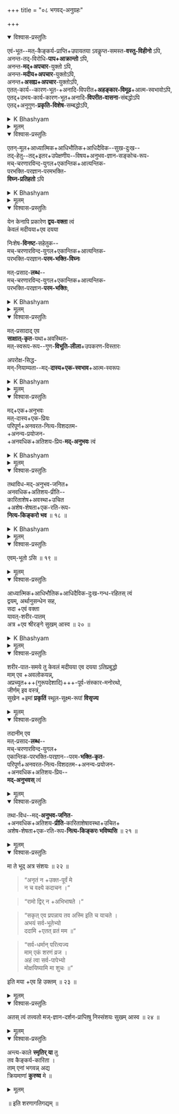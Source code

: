 +++
title = "०८ भगवद्-अनुग्रहः"

+++
<details open><summary>विश्वास-प्रस्तुतिः</summary>

एवं-भूत--मत्-कैङ्कर्य-प्राप्ति+उपायतया ऽवकॣप्त-समस्त-**वस्तु-विहीनो** ऽपि,  
अनन्त-तद्-विरोधि-**पाप+आक्रान्तो** ऽपि,  
अनन्त-**मद्+अपचार**-युक्तो ऽपि,  
अनन्त-**मदीय+अपचार**-युक्तोऽपि,  
अनन्त+**असह्य+अपचार**-युक्तोऽपि,  
एतत्-कार्य--कारण-भूत-+अनादि-विपरीत+**अहङ्कार-विमूढ**+आत्म-स्वभावोऽपि,  
एतद्+उभय-कार्य-कारण-भूत+अनादि-**विपरीत-वासना**-संबद्धोऽपि  
एतद्+अनुगुण-**प्रकृति-विशेष**-सम्बद्धोऽपि,   
</details>

<details><summary>K Bhashyam</summary>

{Then the Lord answers the prayer and says to the devotee}

You may not have all the requisite qualifications for attaining the state of being in my such service;  
you may even be beset with sins which stand in your way (of attaining My service)  
you may have sinned grievously against Me or against My people (BhagavatAs)   
or committed unto Me extremely grievous wrongs unforgivable.  
Your disposition may be such a disposition which hides Me from your vision, i.e., ahankAra which is the cause and result of the above sins.  
You may be even affected by beginningless and perverted impressions and tendencies (inherited from previous births) which are the cause and result of your sins and of ahankAra. You may be connected with Prakrti (the cause of the above All). 
</details>


<details><summary>मूलम्</summary>

एवंभूत मत्कैङ्कर्यप्राप्त्युपायतया अवकॢप्त समस्तवस्तुविहीनोऽपि, अनन्त तद्विरोधिपापाक्रान्तोऽपि, अनन्त मदपचारयुक्तोऽपि, अनन्त मदीयापचारयुक्तोऽपि, अनन्त असह्यापचारयुक्तोऽपि, एतत्कार्यकारणभूत अनादि विपरीताहङ्कार विमूढात्मस्वभावोऽपि, एतदुभय कार्यकारणभूत अनादि विपरीतवासनासंबद्धोऽपि, एतदनुगुण प्रकृतिविशेषसंबद्धोऽपि,
</details>


<details open><summary>विश्वास-प्रस्तुतिः</summary>

एतन्-मूल+आध्यात्मिक+आधिभौतिक+आधिदैविक--सुख-दुःख--  
तद्-हेतु--तद्+इतर+उपेक्षणीय--विषय+अनुभव-ज्ञान-सङ्कोच-रूप-  
मच्-चरणारविन्द-युगल+एकान्तिक+आत्यन्तिक-  
परभक्ति-परज्ञान-परमभक्ति-  
**विघ्न-प्रतिहतो** ऽपि  
</details>

<details><summary>K Bhashyam</summary>

You may be even set upon by obstructions to Para bhakti, Para Jn~Ana and Parama Bhakti -- a Bhakti constant and one pointed towards the lotus like feet of Mine,  
the obstructions for which are due to the enjoyment of external (Material) things, which in turn are the objects of pleasure and sorrow or of neither: caused by bodily organs and outside objects (of the earth or divine), all these due to connection with Prakrti.
</details>


<details><summary>मूलम्</summary>

एतन्मूल आध्यात्मिक आधिभौतिक आधिदैविक सुखदुःख तद्धेतु तदितरोपेक्षणीय विषयानुभव ज्ञान संकोचरूप मच्चरणारविन्दयुगल ऐकान्तिकात्यन्तिक परभक्ति परज्ञान परमभक्तिविघ्नप्रतिहतोऽपि, 
</details>

<details open><summary>विश्वास-प्रस्तुतिः</summary>

येन केनापि प्रकारेण **द्वय-वक्ता** त्वं  
केवलं मदीयया+एव दयया   

निःशेष-**विनष्ट**-सहेतुक--  
मच्-चरणारविन्द-युगल+एकान्तिक+आत्यन्तिक-  
परभक्ति-परज्ञान-**परम-भक्ति-विघ्नः**  

मत्-प्रसाद-**लब्ध**--  
मच्-चरणारविन्द-युगल+एकान्तिक+आत्यन्तिक-  
परभक्ति-परज्ञान-**परम-भक्तिः**,  
</details>

<details><summary>K Bhashyam</summary>

However, you have somehow or other uttered the words of dvaya mantra.  
By My mere DayA, you will be freed completely from the obstructions to Para Bhakti, Para Jn~Ana, Parama Bhakti and their causes. 
</details>


<details><summary>मूलम्</summary>

येनकेनापि प्रकारेण द्वयवक्ता त्वम्, केवलं मदीययैव दयया, निश्शेषविनष्ट सहेतुक मच्चरणारविन्दयुगल ऐकान्तिकात्यन्तिक परभक्ति परज्ञान परमभक्तिविघ्नः,  
मत्प्रसादलब्ध मच्चरणारविन्दयुगल ऐकान्तिकात्यन्तिक परभक्ति परज्ञान परमभक्तिः,
</details>

<details open><summary>विश्वास-प्रस्तुतिः</summary>

मत्-प्रसादाद् एव  
**साक्षात्-कृत**-यथा+अवस्थित-  
मत्-स्वरूप-रूप--गुण-**विभूति-लीला**+उपकरण-विस्तारः  

अपरोक्ष-सिद्ध-  
मन्-नियाम्यता--मद्-**दास्य+एक-स्वभाव**+आत्म-स्वरूपः
</details>

<details><summary>K Bhashyam</summary>

You will also by My grace obtain Para Bhakti, Para Jn~Ana and Parama Bhakti and be favoured with the direct vision of Me, My form, My attributes, My vibhUtis and also of Moola Prakrti, which is My playground.  

You will also realize directly and clearly your own nature (innate quality), i.e., being in ever service to Me and be controlled by Me. 
</details>


<details><summary>मूलम्</summary>

मत्प्रसादादेव साक्षात्कृत यथावस्थित मत्स्वरूपरूपगुण विभूति लीलोपकरणविस्तारः,  
अपरोक्षसिद्ध मन्नियाम्यता मद्दास्यैकरसात्मस्वभावात्मस्वरूपः,
</details>

<details open><summary>विश्वास-प्रस्तुतिः</summary>

मद्+एक+अनुभवः  
मत्-दास्य+एक-प्रियः  
परिपूर्ण+अनवरत-नित्य-विशदतम-  
+अनन्य-प्रयोजन-  
+अनवधिक+अतिशय-प्रिय-**मद्-अनुभवः** त्वं
</details>

<details><summary>K Bhashyam</summary>

Then, finding your enjoyment only in Me only and desirous of serving Me only and experiencing such enjoyment (as stated above) full clear, eternal, with no goal other than Me and extremely pleasant,
</details>


<details><summary>मूलम्</summary>

मदेकानुभवः, मद्दास्यैकप्रियः, परिपूर्णानवरत नित्यविशदतम अनन्यप्रयोजन अनवधिकातिशयप्रिय मदनुभवस्त्वं, 
</details>


<details open><summary>विश्वास-प्रस्तुतिः</summary>

तथाविध-मद्-अनुभव-जनित+  
अनवधिक+अतिशय-प्रीति--  
कारिताशेष+अवस्था+उचित  
+अशेष-शेषता+एक-रति-रूप-  
**नित्य-किङ्करो भव** ॥ १८ ॥  
</details>

<details><summary>K Bhashyam</summary>

you will be My servant for ever and ever as stated above. Take it that you have become My servant as described above.
</details>


<details><summary>मूलम्</summary>

तथाविध मदनुभवजनित अनवधिकातिशय प्रीतिकारित अशेषावस्थोचित अशेषशेषतैकरतिरूप नित्यकिङ्करो भव !
</details>

<details open><summary>विश्वास-प्रस्तुतिः</summary>

एवम्-भूतो ऽसि ॥ १९ ॥  
</details>

<details><summary>मूलम्</summary>

एवम्भूतोऽसि । 
</details>

<details open><summary>विश्वास-प्रस्तुतिः</summary>

आध्यात्मिक+आधिभौतिक+आधिदैविक-दुःख-गन्ध-रहितस् त्वं  
द्वयम्, अर्थानुसन्धेन सह,  
सदा +एवं वक्ता  
यावत्-शरीर-पातम्  
अत्र +एव श्रीरङ्गे सुखम् आस्व ॥ २० ॥  
</details>

<details><summary>K Bhashyam</summary>

Thus relieved and not troubled by the obstructions in the least degree which are the cause of worldly or divine grieves and sorrows,  
always uttering dvaya mantra with full understanding of its meaning and significance,  

You shall reside in Srirangam till the body falls to the ground (death).
</details>


<details><summary>मूलम्</summary>

आध्यात्मिक आधिभौतिक आधिदैविक दुःखविघ्नगन्धरहितस्त्वं द्वयमर्थानुसन्धानेन सह सदैवं वक्ता यावच्छरीरपातं अत्रैव श्रीरङ्गे सुखमास्व । २० ॥  
</details>


<details open><summary>विश्वास-प्रस्तुतिः</summary>

शरीर-पात-समये तु केवलं मदीयया एव दयया ऽतिप्रबुद्धो  
माम् एव +अवलोकयन्न्,  
अप्रच्युत+++(गुरूपदेशादि)+++-पूर्व-संस्कार-मनोरथो,  
जीर्णम् इव वस्त्रं,  
सुखेन +इमां **प्रकृतिं** स्थूल-सूक्ष्म-रूपां **विसृज्य** 
</details>

<details><summary>मूलम्</summary>

शरीरपातसमये तु केवलं मदीययैव दयया अतिप्रबुद्धः, मामेवावलोकयन्, अप्रच्युत पूर्वसंस्कारमनोरथः, जीर्णमिव वस्त्रं सुखेन इमां प्रकृतिं स्थूलसूक्ष्मरूपां विसृज्य,
</details>


<details open><summary>विश्वास-प्रस्तुतिः</summary>

तदानीम् एव  
मत्-प्रसाद-**लब्ध**--  
मच्-चरणारविन्द-युगल+  
एकान्तिक-परभक्ति-परज्ञान--परम-**भक्ति-कृत**-  
परिपूर्ण+अनवरत-नित्य-विशदतम-+अनन्य-प्रयोजन-  
+अनवधिक+अतिशय-प्रिय--  
**मद्-अनुभवस्** त्वं 
</details>

<details><summary>मूलम्</summary>

तदानीमेव मत्प्रसादलब्ध मच्चरणारविन्दयुगल ऐकान्तिकात्यन्तिक परभक्ति परज्ञान परमभक्तिकृत परिपूर्णानवरत नित्यविशदतम अनन्यप्रयोजन अनवधिकातिशयप्रिय मदनुभवस्त्वं, 
</details>

<details open><summary>विश्वास-प्रस्तुतिः</summary>

तथा-विध--मद्-**अनुभव-जनित**-  
+अनवधिक+अतिशय-**प्रीति**-कारिताशेषावस्था+उचित+  
अशेष-शेषता+एक-रति-रूप-**नित्य-किङ्करः भविष्यसि** ॥ २१ ॥  
</details>

<details><summary>मूलम्</summary>

तथाविध मदनुभवजनित अनवधिकातिशय प्रीतिकारित अशेषावस्थोचित अशेषशेषतैकरतिरूप नित्यकिङ्करो भविष्यसि । २१ ॥  
</details>


<details open><summary>विश्वास-प्रस्तुतिः</summary>

मा ते भूद् अत्र संशयः ॥ २२ ॥

> “अनृतं न +उक्त-पूर्वं मे  
न च वक्ष्ये कदाचन ।“  

> “रामो द्विर् न +अभिभाषते ।“    

> “सकृत् एव प्रपन्नाय तव 
अस्मि इति च याचते ।  
अभयं सर्व-भूतेभ्यो  
ददामि +एतत् व्रतं मम ॥“  

> “सर्व-धर्मान् परित्यज्य  
माम् एकं शरणं व्रज ।  
अहं त्वा सर्व-पापेभ्यो  
> मोक्षयिष्यामि मा शुचः ॥“ 

इति मया +एव हि उक्तम् ॥ २३ ॥  
</details>

<details><summary>मूलम्</summary>

मा ते भूद् अत्र संशयः ॥ २२ ॥

"अनृतं नोक्तपूर्वं मे न च वक्ष्ये कदाचन ।"   
"रामो द्विर्नाभिभाषते ।"  
"सकृदेव प्रपन्नाय तवास्तीति च याचते । अभयं सर्वभूतेभ्यो ददाम्येतद्व्रतं मम ॥"  
"सर्वधर्मान् परित्यज्य मामेकं शरणं व्रज । अहं त्वा सर्वपापेभ्यो मोक्षयिष्यामि मा शुचः ॥"  

इति मयैव ह्युक्तम् ।
</details>

<details open><summary>विश्वास-प्रस्तुतिः</summary>

अतस् त्वं तत्त्वतो मज्-ज्ञान-दर्शन-प्राप्तिषु निस्संशयः सुखम् आस्व ॥ २४ ॥  
</details>

<details><summary>मूलम्</summary>

अतस्त्वं तव तत्वतो मज्ज्ञानदर्शनप्राप्तिषु निस्संशयः सुखमास्व । २४ ॥  
</details>

<details open><summary>विश्वास-प्रस्तुतिः</summary>

अन्त्य-काले **स्मृतिर् या** तु  
तव कैङ्कर्य-कारिता ।  
ताम् एनां भगवन्न् अद्य  
क्रियमाणां **कुरुष्व** मे ॥  
</details>

<details><summary>मूलम्</summary>

अन्त्यकाले स्मृतिर्या तु तव कैङ्कर्यकारिता । तामेनां भगवन्नद्य क्रियामाणां कुरुष्व मे ॥
</details>

॥ इति शरणागतिगद्यम् ॥
